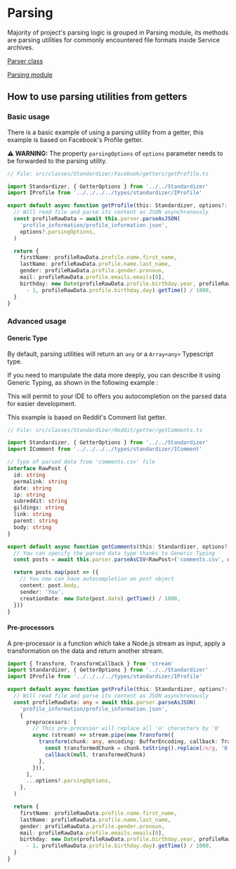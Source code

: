 # Parsing

Majority of project's parsing logic is grouped in Parsing module, its methods are parsing utilities for commonly
encountered file formats inside Service archives.

[Parser class](/src/classes/Parser.ts)

[Parsing module](/src/modules/Parsing)

## How to use parsing utilities from getters

### Basic usage

There is a basic example of using a parsing utility from a getter, this example is based on Facebook's Profile getter.

⚠ **WARNING:** The property `parsingOptions` of `options` parameter needs to be forwarded to the parsing utility.

```typescript
// File: src/classes/Standardizer/Facebook/getters/getProfile.ts

import Standardizer, { GetterOptions } from '../../Standardizer'
import IProfile from '../../../../types/standardizer/IProfile'

export default async function getProfile(this: Standardizer, options?: GetterOptions): Promise<IProfile> {
  // Will read file and parse its content as JSON asynchronously
  const profileRawData = await this.parser.parseAsJSON(
    'profile_information/profile_information.json',
    options?.parsingOptions,
  )

  return {
    firstName: profileRawData.profile.name.first_name,
    lastName: profileRawData.profile.name.last_name,
    gender: profileRawData.profile.gender.pronoun,
    mail: profileRawData.profile.emails.emails[0],
    birthday: new Date(profileRawData.profile.birthday.year, profileRawData.profile.birthday.month
      - 1, profileRawData.profile.birthday.day).getTime() / 1000,
  }
}
```

### Advanced usage

#### Generic Type

By default, parsing utilities will return an `any` or a `Array<any>` Typescript type.

If you need to manipulate the data more deeply, you can describe it using Generic Typing, as shown in the following
example :

This will permit to your IDE to offers you autocompletion on the parsed data for easier development.

This example is based on Reddit's Comment list getter.

```typescript
// File: src/classes/Standardizer/Reddit/getter/getComments.ts

import Standardizer, { GetterOptions } from '../../Standardizer'
import IComment from '../../../../types/standardizer/IComment'

// Type of parsed data from 'comments.csv' file
interface RawPost {
  id: string
  permalink: string
  date: string
  ip: string
  subreddit: string
  gildings: string
  link: string
  parent: string
  body: string
}

export default async function getComments(this: Standardizer, options?: GetterOptions): Promise<IComment> {
  // You can specify the parsed data type thanks to Generic Typing
  const posts = await this.parser.parseAsCSV<RawPost>('comments.csv', options?.parsingOptions)

  return posts.map(post => ({
    // You now can have autocompletion on post object
    content: post.body,
    sender: 'You',
    creationDate: new Date(post.date).getTime() / 1000,
  }))
}
```

#### Pre-processors

A pre-processor is a function which take a Node.js stream as input, apply a transformation on the data and return
another stream.

```typescript
import { Transform, TransformCallback } from 'stream'
import Standardizer, { GetterOptions } from '../../Standardizer'
import IProfile from '../../../../types/standardizer/IProfile'

export default async function getProfile(this: Standardizer, options?: GetterOptions): Promise<IProfile> {
  // Will read file and parse its content as JSON asynchronously
  const profileRawData: any = await this.parser.parseAsJSON(
    'profile_information/profile_information.json',
    {
      preprocessors: [
        // This pre-processor will replace all 'o' characters by '0'
        async (stream) => stream.pipe(new Transform({
          transform(chunk: any, encoding: BufferEncoding, callback: TransformCallback) {
            const transformedChunk = chunk.toString().replace(/o/g, '0')
            callback(null, transformedChunk)
          },
        })),
      ],
      ...options?.parsingOptions,
    },
  )

  return {
    firstName: profileRawData.profile.name.first_name,
    lastName: profileRawData.profile.name.last_name,
    gender: profileRawData.profile.gender.pronoun,
    mail: profileRawData.profile.emails.emails[0],
    birthday: new Date(profileRawData.profile.birthday.year, profileRawData.profile.birthday.month
      - 1, profileRawData.profile.birthday.day).getTime() / 1000,
  }
}
```
